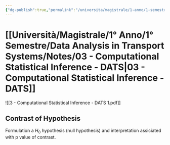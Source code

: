 ```yaml
---
{"dg-publish":true,"permalink":"/universita/magistrale/1-anno/1-semestre/data-analysis-in-transport-systems/notes/03-computational-statistical-inference-dats/","tags":["UNI"]}
---
```


# [[Università/Magistrale/1° Anno/1° Semestre/Data Analysis in Transport Systems/Notes/03 - Computational Statistical Inference - DATS\|03 - Computational Statistical Inference - DATS]]


![[3 - Computational Statistical Inference - DATS 1.pdf]]


## Contrast of Hypothesis

Formulation a $H_{0}$ hypothesis (null hypothesis) and interpretation assiciated with p value of contrast.







